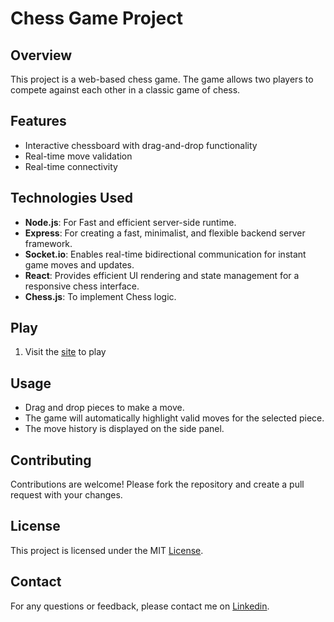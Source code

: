# Chess Game Project

## Overview

This project is a web-based chess game. The game allows two players to compete against each other in a classic game of chess.

## Features

- Interactive chessboard with drag-and-drop functionality
- Real-time move validation
- Real-time connectivity

## Technologies Used

- **Node.js**: For Fast and efficient server-side runtime.
- **Express**: For creating a fast, minimalist, and flexible backend server framework.
- **Socket.io**: Enables real-time bidirectional communication for instant game moves and updates.
- **React**: Provides efficient UI rendering and state management for a responsive chess interface.
- **Chess.js**: To implement Chess logic.

## Play

1. Visit the [site](https://chess-frontend-dk5t.onrender.com/) to play

## Usage

- Drag and drop pieces to make a move.
- The game will automatically highlight valid moves for the selected piece.
- The move history is displayed on the side panel.

## Contributing

Contributions are welcome! Please fork the repository and create a pull request with your changes.

## License

This project is licensed under the MIT [License](LICENSE).

## Contact

For any questions or feedback, please contact me on [Linkedin](https://www.linkedin.com/in/nitish-thedev/).
